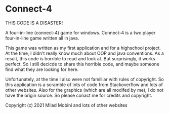 # Connect-4
THIS CODE IS A DISASTER!

A four-in-line (connect-4) game for windows.
Connect-4 is a two player four-in-line game written all in java.

This game was written as my first application and for a highschool project.
At the time, I didn't really know much about OOP and java conventions. As a result, this code is horrible to read and look at. But surprisingly, it works perfect. So I still decicde to share this horrible code, and maybe someone find what they are looking for here.


Unfortunately, at the time I also were not familliar with rules of copyright. So this application is a scramble of lots of code from Stackoverflow and lots of other websites. Also for the graphics (which are all modifed by me), I do not have the origin source. So please conact me for credits and copyright.

Copyright (c) 2021 Milad Mobini and lots of other websites